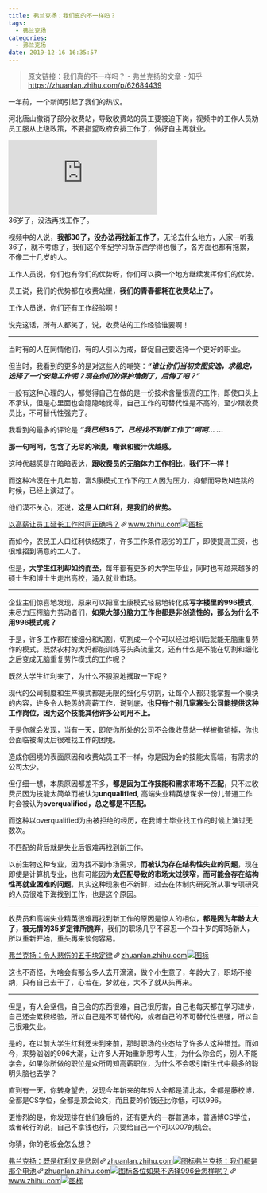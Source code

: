 ```yaml
---
title: 弗兰克扬：我们真的不一样吗？
tags:
  - 弗兰克扬
categories:
  - 弗兰克扬
date: 2019-12-16 16:35:57
---
```

> 原文链接：我们真的不一样吗？ - 弗兰克扬的文章 - 知乎
       <https://zhuanlan.zhihu.com/p/62684439>
>
<!--more-->

<div class="Post-RichTextContainer"><div class="RichText ztext Post-RichText"><p>一年前，一个新闻引起了我们的热议。</p><p>河北唐山撤销了部分收费站，导致收费站的员工要被迫下岗，视频中的工作人员劝员工服从上级政策，不要指望政府安排工作了，做好自主再就业。</p><div><div class="RichText-video" data-za-detail-view-path-module="VideoItem" data-za-extra-module="{&quot;card&quot;:{&quot;content&quot;:{&quot;type&quot;:&quot;Video&quot;,&quot;sub_type&quot;:&quot;SelfHosted&quot;,&quot;video_id&quot;:&quot;1101781364743028736&quot;,&quot;is_playable&quot;:true}}}"><div class="VideoCard VideoCard--interactive"><div class="VideoCard-layout"><div class="VideoCard-video"><div class="VideoCard-video-content"><div class="VideoCard-player"><iframe frameborder="0" allowfullscreen="" src="https://www.zhihu.com/video/1101781364743028736?autoplay=false&amp;useMSE="></iframe></div></div></div><div class="VideoCard-content"><div class="VideoCard-title">36岁了，没法再找工作了。</div></div></div><div class="VideoCard-mask"></div></div></div></div><p>视频中的人说，<b>我都36了，没办法再找新工作了</b>，无论去什么地方，人家一听我36了，就不考虑了，我们这个年纪学习新东西学得也慢了，各方面也都有拖累，不像二十几岁的人。</p><p>工作人员说，你们也有你们的优势呀，你们可以换一个地方继续发挥你们的优势。</p><p>员工说，我们的优势都在收费站里，<b>我们的青春都耗在收费站上了。</b></p><p>工作人员说，你们还有工作经验啊！</p><p>说完这话，所有人都笑了，说，收费站的工作经验谁要啊！</p><hr><p>当时有的人在同情他们，有的人引以为戒，督促自己要选择一个更好的职业。</p><p>但当时，我看到的更多的是对这些人的嘲笑：<i><b>“谁让你们当初贪图安逸，求稳定，选择了一个安稳工作呢？现在你们的保护墙倒了，后悔了吧？”</b></i></p><p>一般有这种心理的人，都觉得自己在做的是一份技术含量很高的工作，即使口头上不承认，但是心里面也会隐隐地觉得，自己工作的可替代性是不高的，至少跟收费员比，不可替代性强完了。</p><p>我看到的最多的评论是 <b><i>“我已经36了，已经找不到新工作了”呵呵... ...</i></b></p><p><b>那一句呵呵，包含了无尽的冷漠，嘲讽和蜜汁优越感。</b></p><p>这种优越感是在暗暗表达，<b>跟收费员的无脑体力工作相比，我们不一样！</b></p><p>而这种冷漠在十几年前，富S康模式工作下的工人因为压力，抑郁而导致N连跳的时候，已经上演过了。</p><p>他们漠不关心，还说，<b>这是人口红利，是我们的优势。</b></p><a target="_blank" href="https://www.zhihu.com/question/318434734/answer/645544367" data-draft-node="block" data-draft-type="link-card" data-image="https://zhstatic.zhihu.com/assets/zhihu/editor/zhihu-card-default.svg" class="LinkCard LinkCard--hasImage" data-za-detail-view-id="172"><span class="LinkCard-backdrop" style="background-image:url(https://zhstatic.zhihu.com/assets/zhihu/editor/zhihu-card-default.svg)"></span><span class="LinkCard-content"><span class="LinkCard-text"><span class="LinkCard-title" data-text="true">以高薪让员工延长工作时间正确吗？</span><span class="LinkCard-meta"><span style="display:inline-flex;align-items:center">​<svg class="Zi Zi--InsertLink" fill="currentColor" viewBox="0 0 24 24" width="17" height="17"><path d="M6.77 17.23c-.905-.904-.94-2.333-.08-3.193l3.059-3.06-1.192-1.19-3.059 3.058c-1.489 1.489-1.427 3.954.138 5.519s4.03 1.627 5.519.138l3.059-3.059-1.192-1.192-3.059 3.06c-.86.86-2.289.824-3.193-.08zm3.016-8.673l1.192 1.192 3.059-3.06c.86-.86 2.289-.824 3.193.08.905.905.94 2.334.08 3.194l-3.059 3.06 1.192 1.19 3.059-3.058c1.489-1.489 1.427-3.954-.138-5.519s-4.03-1.627-5.519-.138L9.786 8.557zm-1.023 6.68c.33.33.863.343 1.177.029l5.34-5.34c.314-.314.3-.846-.03-1.176-.33-.33-.862-.344-1.176-.03l-5.34 5.34c-.314.314-.3.846.03 1.177z" fill-rule="evenodd"></path></svg></span>www.zhihu.com</span></span><span class="LinkCard-imageCell"><img class="LinkCard-image LinkCard-image--square" alt="图标" src="https://zhstatic.zhihu.com/assets/zhihu/editor/zhihu-card-default.svg"></span></span></a><p>而如今，农民工人口红利快结束了，许多工作条件恶劣的工厂，即使提高工资，也很难招到满意的工人了。</p><p>但是，<b>大学生红利却如约而至</b>，每年都有更多的大学生毕业，同时也有越来越多的硕士生和博士生走出高校，涌入就业市场。</p><hr><p>企业主们惊喜地发现，原来可以把富士康模式轻易地转化成<b>写字楼里的996模式</b>，来尽力压榨脑力劳动者们，<b>如果大部分脑力工作也都是非创造性的，那么为什么不用996模式呢？</b></p><p>于是，许多工作都在被细分和切割，切割成一个个可以经过培训后就能无脑重复劳作的模式，既然农村的大妈都能训练写头条流量文，还有什么是不能在切割和细化之后变成无脑重复劳作模式的工作呢？</p><p>既然大学生红利来了，为什么不狠狠地攫取一下呢？</p><p>现代的公司制度和生产模式都是无限的细化与切割，让每个人都只能掌握一个模块的内容，许多令人艳羡的高薪工作，说到底，<b>也只有个别几家寡头公司能提供这种工作岗位，因为这个技能其他许多公司用不上。</b></p><p>于是你就会发现，当有一天，即使你所处的公司不会像收费站一样被撤销掉，你也会面临被淘汰后很难找工作的困境。</p><p>造成你困境的表面原因和收费站员工不一样，你是因为会的技能太高端，有需求的公司太少。</p><p>但仔细一想，本质原因都差不多，<b>都是因为工作技能和需求市场不匹配</b>，只不过收费员因为技能太简单而被认为<b>unqualified</b>, 高端失业精英想谋求一份儿普通工作时会被认为<b>overqualified，总之都是不匹配。</b></p><p>而这种以overqualified为由被拒绝的经历，在我博士毕业找工作的时候上演过无数次。</p><p>不匹配的背后就是失业后很难再找到新工作。</p><p>以前生物这种专业，因为找不到市场需求，<b>而被认为存在结构性失业的问题</b>，现在即使是计算机专业，也有可能因为<b>太匹配导致的市场太过狭窄</b>，<b>而可能会存在结构性再就业困难的问题</b>，其实这种现象也不新鲜，过去在体制内研究所从事专项研究的人员很难下海找到工作，也是这个原因。</p><hr><p>收费员和高端失业精英很难再找到新工作的原因是惊人的相似，<b>都是因为年龄太大了，被无情的35岁定律所抛弃</b>，我们的职场几乎不容忍一个四十岁的职场新人，所以重新开始，重头再来谈何容易。</p><a target="_blank" href="https://zhuanlan.zhihu.com/p/62390371" data-draft-node="block" data-draft-type="link-card" data-image="https://pic4.zhimg.com/v2-7fb7460b631d07d9e6da8720586308e7_180x120.jpg" data-image-width="852" data-image-height="354" class="LinkCard LinkCard--hasImage" data-za-detail-view-id="172"><span class="LinkCard-backdrop" style="background-image:url(https://pic4.zhimg.com/v2-7fb7460b631d07d9e6da8720586308e7_180x120.jpg)"></span><span class="LinkCard-content"><span class="LinkCard-text"><span class="LinkCard-title" data-text="true">弗兰克扬：令人悲伤的五千块定律</span><span class="LinkCard-meta"><span style="display:inline-flex;align-items:center">​<svg class="Zi Zi--InsertLink" fill="currentColor" viewBox="0 0 24 24" width="17" height="17"><path d="M6.77 17.23c-.905-.904-.94-2.333-.08-3.193l3.059-3.06-1.192-1.19-3.059 3.058c-1.489 1.489-1.427 3.954.138 5.519s4.03 1.627 5.519.138l3.059-3.059-1.192-1.192-3.059 3.06c-.86.86-2.289.824-3.193-.08zm3.016-8.673l1.192 1.192 3.059-3.06c.86-.86 2.289-.824 3.193.08.905.905.94 2.334.08 3.194l-3.059 3.06 1.192 1.19 3.059-3.058c1.489-1.489 1.427-3.954-.138-5.519s-4.03-1.627-5.519-.138L9.786 8.557zm-1.023 6.68c.33.33.863.343 1.177.029l5.34-5.34c.314-.314.3-.846-.03-1.176-.33-.33-.862-.344-1.176-.03l-5.34 5.34c-.314.314-.3.846.03 1.177z" fill-rule="evenodd"></path></svg></span>zhuanlan.zhihu.com</span></span><span class="LinkCard-imageCell"><img class="LinkCard-image LinkCard-image--horizontal" alt="图标" src="https://pic4.zhimg.com/v2-7fb7460b631d07d9e6da8720586308e7_180x120.jpg"></span></span></a><p>这也不奇怪，为啥会有那么多人去开滴滴，做个小生意了，年龄大了，职场不接纳，只有自己去干了，心若在，梦就在，大不了就从头再来。</p><hr><p>但是，有人会坚信，自己会的东西很难，自己很厉害，自己也每天都在学习进步，自己还会累积经验，所以自己是不可替代的，或者自己的不可替代性很强，所以自己很难失业。</p><p>是的，在以前大学生红利还未到来前，那时职场的业态给了许多人这种错觉。而如今，来势汹汹的996大潮，让许多人开始重新思考人生，为什么你会的，别人不能学会，如果你所做的职位是众所周知高薪职位，为什么不会吸引新生代中最多的聪明头脑也去学？</p><p>直到有一天，你转身望去，发现今年新来的年轻人全都是清北本，全都是藤校博，全都是CS学位，全都是顶会论文，而且要的价钱还比你低，可以996。</p><p>更惨烈的是，你发现排在他们身后的，还有更大的一群普通本，普通博CS学位，或者转行的说，自己不拿钱也行，只要给自己一个可以007的机会。</p><p>你猜，你的老板会怎么想？</p><a target="_blank" href="https://zhuanlan.zhihu.com/p/62555481" data-draft-node="block" data-draft-type="link-card" data-image="https://pic1.zhimg.com/v2-1a02c0cd898aecd0f9836a35c15bdbb0_180x120.jpg" data-image-width="750" data-image-height="272" class="LinkCard LinkCard--hasImage" data-za-detail-view-id="172"><span class="LinkCard-backdrop" style="background-image:url(https://pic1.zhimg.com/v2-1a02c0cd898aecd0f9836a35c15bdbb0_180x120.jpg)"></span><span class="LinkCard-content"><span class="LinkCard-text"><span class="LinkCard-title" data-text="true">弗兰克扬：既是红利又是悲剧</span><span class="LinkCard-meta"><span style="display:inline-flex;align-items:center">​<svg class="Zi Zi--InsertLink" fill="currentColor" viewBox="0 0 24 24" width="17" height="17"><path d="M6.77 17.23c-.905-.904-.94-2.333-.08-3.193l3.059-3.06-1.192-1.19-3.059 3.058c-1.489 1.489-1.427 3.954.138 5.519s4.03 1.627 5.519.138l3.059-3.059-1.192-1.192-3.059 3.06c-.86.86-2.289.824-3.193-.08zm3.016-8.673l1.192 1.192 3.059-3.06c.86-.86 2.289-.824 3.193.08.905.905.94 2.334.08 3.194l-3.059 3.06 1.192 1.19 3.059-3.058c1.489-1.489 1.427-3.954-.138-5.519s-4.03-1.627-5.519-.138L9.786 8.557zm-1.023 6.68c.33.33.863.343 1.177.029l5.34-5.34c.314-.314.3-.846-.03-1.176-.33-.33-.862-.344-1.176-.03l-5.34 5.34c-.314.314-.3.846.03 1.177z" fill-rule="evenodd"></path></svg></span>zhuanlan.zhihu.com</span></span><span class="LinkCard-imageCell"><img class="LinkCard-image LinkCard-image--horizontal" alt="图标" src="https://pic1.zhimg.com/v2-1a02c0cd898aecd0f9836a35c15bdbb0_180x120.jpg"></span></span></a><a target="_blank" href="https://zhuanlan.zhihu.com/p/61016879" data-draft-node="block" data-draft-type="link-card" data-image="https://pic4.zhimg.com/v2-c89393299158ce43b920ef5c28e38f57_180x120.jpg" data-image-width="733" data-image-height="376" class="LinkCard LinkCard--hasImage" data-za-detail-view-id="172"><span class="LinkCard-backdrop" style="background-image:url(https://pic4.zhimg.com/v2-c89393299158ce43b920ef5c28e38f57_180x120.jpg)"></span><span class="LinkCard-content"><span class="LinkCard-text"><span class="LinkCard-title" data-text="true">弗兰克扬：我们都是那个电池</span><span class="LinkCard-meta"><span style="display:inline-flex;align-items:center">​<svg class="Zi Zi--InsertLink" fill="currentColor" viewBox="0 0 24 24" width="17" height="17"><path d="M6.77 17.23c-.905-.904-.94-2.333-.08-3.193l3.059-3.06-1.192-1.19-3.059 3.058c-1.489 1.489-1.427 3.954.138 5.519s4.03 1.627 5.519.138l3.059-3.059-1.192-1.192-3.059 3.06c-.86.86-2.289.824-3.193-.08zm3.016-8.673l1.192 1.192 3.059-3.06c.86-.86 2.289-.824 3.193.08.905.905.94 2.334.08 3.194l-3.059 3.06 1.192 1.19 3.059-3.058c1.489-1.489 1.427-3.954-.138-5.519s-4.03-1.627-5.519-.138L9.786 8.557zm-1.023 6.68c.33.33.863.343 1.177.029l5.34-5.34c.314-.314.3-.846-.03-1.176-.33-.33-.862-.344-1.176-.03l-5.34 5.34c-.314.314-.3.846.03 1.177z" fill-rule="evenodd"></path></svg></span>zhuanlan.zhihu.com</span></span><span class="LinkCard-imageCell"><img class="LinkCard-image LinkCard-image--horizontal" alt="图标" src="https://pic4.zhimg.com/v2-c89393299158ce43b920ef5c28e38f57_180x120.jpg"></span></span></a><a target="_blank" href="https://www.zhihu.com/question/318696303/answer/653854465" data-draft-node="block" data-draft-type="link-card" data-image="https://zhstatic.zhihu.com/assets/zhihu/editor/zhihu-card-default.svg" class="LinkCard LinkCard--hasImage" data-za-detail-view-id="172"><span class="LinkCard-backdrop" style="background-image:url(https://zhstatic.zhihu.com/assets/zhihu/editor/zhihu-card-default.svg)"></span><span class="LinkCard-content"><span class="LinkCard-text"><span class="LinkCard-title" data-text="true">各位如果不选择996会怎样呢？</span><span class="LinkCard-meta"><span style="display:inline-flex;align-items:center">​<svg class="Zi Zi--InsertLink" fill="currentColor" viewBox="0 0 24 24" width="17" height="17"><path d="M6.77 17.23c-.905-.904-.94-2.333-.08-3.193l3.059-3.06-1.192-1.19-3.059 3.058c-1.489 1.489-1.427 3.954.138 5.519s4.03 1.627 5.519.138l3.059-3.059-1.192-1.192-3.059 3.06c-.86.86-2.289.824-3.193-.08zm3.016-8.673l1.192 1.192 3.059-3.06c.86-.86 2.289-.824 3.193.08.905.905.94 2.334.08 3.194l-3.059 3.06 1.192 1.19 3.059-3.058c1.489-1.489 1.427-3.954-.138-5.519s-4.03-1.627-5.519-.138L9.786 8.557zm-1.023 6.68c.33.33.863.343 1.177.029l5.34-5.34c.314-.314.3-.846-.03-1.176-.33-.33-.862-.344-1.176-.03l-5.34 5.34c-.314.314-.3.846.03 1.177z" fill-rule="evenodd"></path></svg></span>www.zhihu.com</span></span><span class="LinkCard-imageCell"><img class="LinkCard-image LinkCard-image--square" alt="图标" src="https://zhstatic.zhihu.com/assets/zhihu/editor/zhihu-card-default.svg"></span></span></a><p></p></div></div>